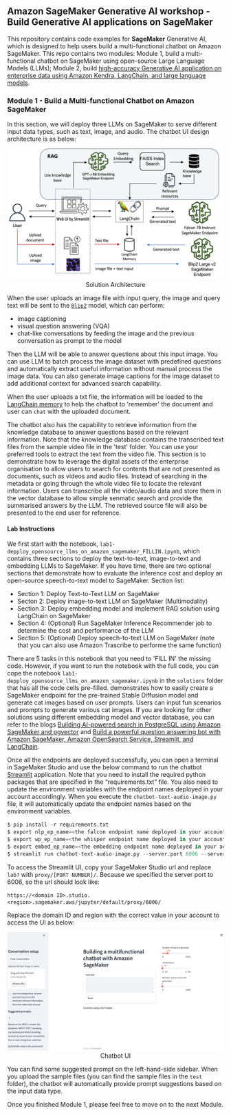 ## Amazon SageMaker Generative AI workshop - Build Generative AI applications on SageMaker
This repository contains code examples for **SageMaker** Generative AI, which is designed to help users build a multi-functional chatbot on Amazon SageMaker. This repo contains two modules: Module 1, build a multi-functional chatbot on SageMaker using open-source Large Language Models (LLMs); Module 2, build [high-accuracy Generative AI application on enterprise data using Amazon Kendra, LangChain, and large language models](https://aws.amazon.com/blogs/machine-learning/quickly-build-high-accuracy-generative-ai-applications-on-enterprise-data-using-amazon-kendra-langchain-and-large-language-models/).

### Module 1 - Build a Multi-functional Chatbot on Amazon SageMaker

In this section, we will deploy three LLMs on SageMaker to serve different input data types, such as text, image, and audio. The chatbot UI design architecture is as below:

<div align="center" >
<img width=800 src="img/architecture-workshop-UI.png"><figcaption>Solution Architecture</figcaption></img>
</div>

When the user uploads an image file with input query, the image and query text will be sent to the [`Blip2`](https://huggingface.co/Salesforce/blip2-opt-6.7b) model, which can perform:
- image captioning
- visual question answering (VQA)
- chat-like conversations by feeding the image and the previous conversation as prompt to the model

Then the LLM will be able to answer questions about this input image. You can use LLM to batch process the image dataset with predefined questions and automatically extract useful information without manual process the image data. You can also generate image captions for the image dataset to add additional context for advanced search capability. 

When the user uploads a txt file, the information will be loaded to the [LangChain memory](https://api.python.langchain.com/en/latest/memory/langchain.memory.buffer.ConversationBufferMemory.html#langchain.memory.buffer.ConversationBufferMemory) to help the chatbot to 'remember' the document and user can `chat` with the uploaded document. 

The chatbot also has the capability to retrieve information from the knowledge database to answer questions based on the relevant information. Note that the knowledge database contains the transcribed text files from the sample video file in the 'test' folder. You can use your preferred tools to extract the text from the video file. This section is to demonstrate how to leverage the digital assets of the enterprise organisation to allow users to search for contents that are not presented as documents, such as videos and audio files. Instead of searching in the metadata or going through the whole video file to locate the relevant information. Users can transcribe all the video/audio data and store them in the vector database to allow simple senmatic search and provide the summarised answers by the LLM. The retrieved source file will also be presented to the end user for reference. 

#### Lab Instructions
We first start with the notebook, `lab1-depploy_opensource_llms_on_amazon_sagemaker_FILLIN.ipynb`, which contains three sections to deploy the text-to-text, image-to-text and embedding LLMs to SageMaker. If you have time, there are two optional sections that demonstrate how to evaluate the inference cost and deploy an open-source speech-to-text model to SageMaker. Section list:
- Section 1: Deploy Text-to-Text LLM on SageMaker
- Secton 2: Deploy image-to-text LLM on SageMaker (Multimodality)
- Section 3: Deploy embedding model and implement RAG solution using LangChain on SageMaker
- Section 4: (Optional) Run SageMaker Inference Recommender job to determine the cost and performance of the LLM
- Section 5: (Optional) Deploy speech-to-text LLM on SageMaker (note that you can also use Amazon Trascribe to performe the same function)

There are 5 tasks in this notebook that you need to 'FILL IN' the missing code. However, if you want to run the notebook with the full code, you can cope the notebook `lab1-depploy_opensource_llms_on_amazon_sagemaker.ipynb` in the `solutions` folder that has all the code cells pre-filled. demonstrates how to easily create a SageMaker endpoint for the pre-trained Stable Diffusion model and generate cat images based on user prompts. Users can input fun scenarios and prompts to generate various cat images. If you are looking for other solutions using different embedding model and vector database, you can refer to the blogs [Building AI-powered search in PostgreSQL using Amazon SageMaker and pgvector](https://aws.amazon.com/blogs/database/building-ai-powered-search-in-postgresql-using-amazon-sagemaker-and-pgvector/) and [Build a powerful question answering bot with Amazon SageMaker, Amazon OpenSearch Service, Streamlit, and LangChain](https://aws.amazon.com/blogs/machine-learning/build-a-powerful-question-answering-bot-with-amazon-sagemaker-amazon-opensearch-service-streamlit-and-langchain/).

Once all the endpoints are deployed successfully, you can open a terminal in SageMaker Studio and use the below command to run the chatbot [Streamlit](https://streamlit.io/) application. Note that you need to install the required python packages that are specified in the “requirements.txt” file. You also need to update the environment variables with the endpoint names deployed in your account accordingly. When you execute the `chatbot-text-audio-image.py` file, it will automatically update the endpoint names based on the environment variables.


```python
$ pip install -r requirements.txt
$ export nlp_ep_name=<the falcon endpoint name deployed in your account>
$ export wp_ep_name=<the whisper endpoint name deployed in your account>
$ export embed_ep_name=<the embedding endpoint name deployed in your account>
$ streamlit run chatbot-text-audio-image.py --server.port 6006 --server.maxUploadSize 6
```

To access the Streamlit UI, copy your SageMaker Studio url and replace `lab?` with `proxy/[PORT NUMBER]/`. Because we specified the server port to 6006, so the url should look like:
```
https://<domain ID>.studio.<region>.sagemaker.aws/jupyter/default/proxy/6006/
```
Replace the domain ID and region with the correct value in your account to access the UI as below:

<div align="center" >
<img width=800 src="img/Streamlit_UI.png"><figcaption>Chatbot UI</figcaption></img>
</div>

You can find some suggested prompt on the left-hand-side sidebar. When you upload the sample files (you can find the sample files in the `test` folder), the chatbot will automatically provide prompt suggestions based on the input data type.

Once you finished Module 1, please feel free to move on to the next Module.
